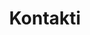 ---
title: 'Kontakti'
contactTitle: 'Sazinieties ar mums'
contactDescription: 'Mēs būtu priecīgi dzirdēt no jums. Lūdzu, sazinieties ar mums, izmantojot jebkuru no šiem kanāliem.'
contactInfo:
  - type: 'email'
    label: 'E-pasts'
    value: 'contact@knightsjp2.org'
    icon: 'mail'
  - type: 'phone'
    label: 'Tālrunis'
    value: '+48 123 456 789'
    icon: 'phone'
  - type: 'address'
    label: 'Adrese'
    value: 'Baznīcas iela 123, Varšava, Polija'
    icon: 'map-pin'
socialMedia:
  - platform: 'Facebook'
    url: 'https://facebook.com/knightsjp2'
    icon: 'facebook'
  - platform: 'Instagram'
    url: 'https://instagram.com/knightsjp2'
    icon: 'instagram'
  - platform: 'YouTube'
    url: 'https://youtube.com/knightsjp2'
    icon: 'youtube'
--- 